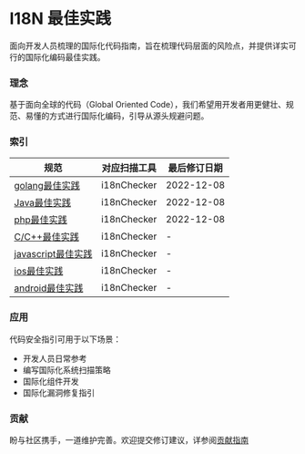 
# I18N 最佳实践
面向开发人员梳理的国际化代码指南，旨在梳理代码层面的风险点，并提供详实可行的国际化编码最佳实践。

### 理念
基于面向全球的代码（Global Oriented Code），我们希望用开发者用更健壮、规范、易懂的方式进行国际化编码，引导从源头规避问题。

### 索引
| 规范               | 对应扫描工具 |最后修订日期 |
| ------------------ | ----------- |------------ |
| [golang最佳实践](./i18n_go.md)     | i18nChecker  | 2022-12-08  |
| [Java最佳实践](./i18n_java.md)     | i18nChecker  | 2022-12-08  |
| [php最佳实践](./i18n_php.md)     | i18nChecker  | 2022-12-08  |
| [C/C++最佳实践](./i18n_go.md)     | i18nChecker  | -  |
| [javascript最佳实践](./i18n_go.md)     | i18nChecker  | -  |
| [ios最佳实践](./i18n_go.md)     | i18nChecker  | - |
| [android最佳实践](./i18n_go.md)     | i18nChecker  | - |


### 应用
代码安全指引可用于以下场景：

- 开发人员日常参考
- 编写国际化系统扫描策略
- 国际化组件开发
- 国际化漏洞修复指引


### 贡献
盼与社区携手，一道维护完善。欢迎提交修订建议，详参阅[贡献指南](./CONTRIBUTING.md)



